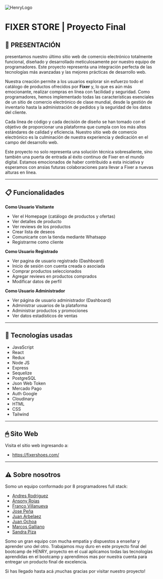 ![HenryLogo](https://d31uz8lwfmyn8g.cloudfront.net/Assets/logo-henry-white-lg.png)

# **FIXER STORE** | Proyecto Final

## **📌 PRESENTACIÓN**

presentamos nuestro último sitio web de comercio electrónico totalmente funcional, diseñado y desarrollado meticulosamente por nuestro equipo de programadores. Este proyecto representa una integración perfecta de las tecnologías más avanzadas y las mejores prácticas de desarrollo web.

Nuestra creación permite a los usuarios explorar sin esfuerzo todo el catálogo de productos ofrecidos por **Fixer** y, lo que es aún más emocionante, realizar compras en línea con facilidad y seguridad. Como programadores, hemos implementado todas las características esenciales de un sitio de comercio electrónico de clase mundial, desde la gestión de inventario hasta la administración de pedidos y la seguridad de los datos del cliente.

Cada línea de código y cada decisión de diseño se han tomado con el objetivo de proporcionar una plataforma que cumpla con los más altos estándares de calidad y eficiencia. Nuestro sitio web de comercio electrónico es la culminación de nuestra experiencia y dedicación en el campo del desarrollo web.

Este proyecto no solo representa una solución técnica sobresaliente, sino también una puerta de entrada al éxito continuo de Fixer en el mundo digital. Estamos emocionados de haber contribuido a esta iniciativa y esperamos con ansias futuras colaboraciones para llevar a Fixer a nuevas alturas en línea.

---

## **📋 Funcionalidades**

**Como Usuario Visitante**

- Ver el Homepage (catálogo de productos y ofertas)
- Ver detalles de producto
- Ver reviews de los productos
- Crear lista de deseos
- Comunicarte con la tienda mediante Whatsapp
- Registrarme como cliente

**Como Usuario Registrado**

- Ver pagina de usuario registrado (Dashboard)
- Inicio de sesión con cuenta creada o asociada
- Comprar productos seleccionados
- Agregar reviews en productos comprados
- Modificar datos de perfil

**Como Usuario Administrador**

- Ver página de usuario administrador (Dashboard)
- Administrar usuarios de la plataforma
- Administrar productos y promociones
- Ver datos estadísticos de ventas

---

## **📖 Tecnologías usadas**

- JavaScript
- React
- Redux
- Node JS
- Express
- Sequelize
- PostgreSQL
- Json Web Token
- Mercado Pago
- Auth Google
- Cloudinary
- HTML
- CSS
- Tailwind
---

## **🖱 Sito Web**
Visita el sitio web ingresando a:
- https://fixershoes.com/

---

## **⚠️ Sobre nosotros**

Somo un equipo conformado por 8 programadores full stack:
- [Andres Rodriguez](https://github.com/andresisfx "Andres Rodriguez")
- [Ansony Rojas](https://github.com/AnsonyRoja "Ansony Rojas")
- [Franco Villanueva](https://github.com/sandra7777-P "Sandra Piza")
- [Jose Peña](https://github.com/JMPenyaP "Jose Peña")
- [Juan Arbelaez](https://github.com/JuanArbeU "Juan Arbelaez")
- [Juan Ochoa](https://github.com/jsochoaco "Juan Ochoa")
- [Marcos Galliano](https://github.com/marcosgalliano "Marcos Galliano")
- [Sandra Piza](https://github.com/sandra7777-P "Sandra Piza")


Somo un gran equipo con mucha empatía y dispuestos a enseñar y aprender uno del otro. Trabajamos muy duro en este proyecto final del bootcamp de HENRY, proyecto en el cual aplicamos todas las tecnologías aprendidas en el bootcamp y aprendimos mas por nuestra cuenta para entregar un producto final de excelencia.

Si has llegado hasta acá ¡muchas gracias por visitar nuestro proyecto!